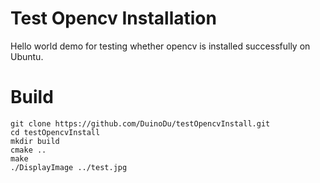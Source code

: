 # Test Opencv Installation
Hello world demo for testing whether opencv is installed successfully on Ubuntu.

# Build
```
git clone https://github.com/DuinoDu/testOpencvInstall.git
cd testOpencvInstall
mkdir build
cmake ..
make
./DisplayImage ../test.jpg
```
